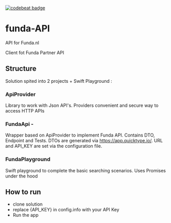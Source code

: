 [![codebeat badge](https://codebeat.co/badges/fc671989-7aeb-4b3b-a5fb-9d918fcd0e54)](https://codebeat.co/projects/github-com-descorp-funda-api-master)

# funda-API
API for Funda.nl

Client fot Funda Partner API

## Structure

Solution spited into 2 projects + Swift Playground :

### ApiProvider
Library to work with Json API's. Providers convenient and secure way to access HTTP APIs

### FundaApi              - 
Wrapper based on ApiProvider to implement Funda API. 
Contains DTO, Endpoint and Tests. 
DTOs are generated via https://app.quicktype.io/. 
URL and API_KEY are set via the configuration file.

### FundaPlayground
Swift playground to complete the basic searching scenarios.
Uses Promises under the hood

## How to run

* clone solution
* replace {API_KEY} in config.info with your API Key
* Run the app

